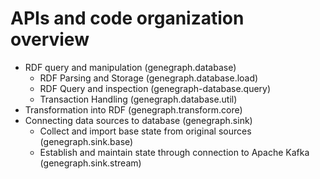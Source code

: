 # APIs and code organization overview

* RDF query and manipulation (genegraph.database)
  * RDF Parsing and Storage (genegraph.database.load)
  * RDF Query and inspection (genegraph-database.query)
  * Transaction Handling (genegraph.database.util)
* Transformation into RDF (genegraph.transform.core)
* Connecting data sources to database (genegraph.sink)
  * Collect and import base state from original sources (genegraph.sink.base)
  * Establish and maintain state through connection to Apache Kafka (genegraph.sink.stream)
